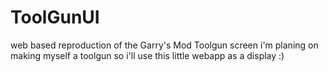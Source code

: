 # ToolGunUI
web based reproduction of the Garry's Mod Toolgun screen
i'm planing on making myself a toolgun so i'll use this little webapp as a display :)
